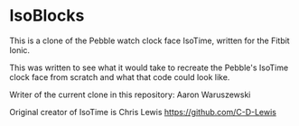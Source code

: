 # IsoBlocks
 This is a clone of the Pebble watch clock face IsoTime, written for the Fitbit Ionic.

This was written to see what it would take to recreate the Pebble's IsoTime clock 
face from scratch and what that code could look like.

Writer of the current clone in this repository: Aaron Waruszewski

Original creator of IsoTime is Chris Lewis https://github.com/C-D-Lewis
